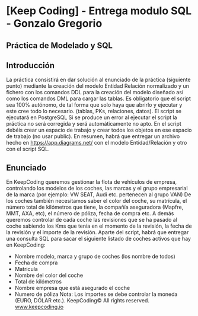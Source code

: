 # [Keep Coding] - Entrega modulo SQL - Gonzalo Gregorio

## Práctica de Modelado y SQL
## Introducción
La práctica consistirá en dar solución al enunciado de la práctica (siguiente punto) mediante la creación del modelo Entidad Relación normalizado y un fichero con los comandos DDL para la creación del modelo diseñado así como los comandos DML para cargar las tablas.
Es obligatorio que el script sea 100% autónomo, de tal forma que solo haya que abrirlo y ejecutar y este cree todo lo necesario. (tablas, PKs, relaciones, datos). El script se ejecutará en PostgreSQL Si se produce un error al ejecutar el script la práctica no será corregida y será automáticamente no apto. En el script debéis crear un espacio de trabajo y crear todos los objetos en ese espacio de trabajo (no usar public).
En resumen, habrá que entregar un archivo hecho en https://app.diagrams.net/ con el modelo Entidad/Relación y otro con el script SQL.
## Enunciado
En KeepCoding queremos gestionar la flota de vehículos de empresa, controlando los modelos de los coches, las marcas y el grupo empresarial de la marca (por ejemplo: VW SEAT, Audi etc. pertenecen al grupo VAN)
De los coches también necesitamos saber el color del coche, su matrícula, el número total de kilómetros que tiene, la compañía aseguradora (Mapfre, MMT, AXA, etc), el número de póliza, fecha de compra etc.
A demás queremos controlar de cada coche las revisiones que se ha pasado al coche sabiendo los Kms que tenía en el momento de la revisión, la fecha de la revisión y el importe de la revisión.
Aparte del script, habrá que entregar una consulta SQL para sacar el siguiente listado de coches activos que hay en KeepCoding:
- Nombre modelo, marca y grupo de coches (los nombre de todos)
- Fecha de compra
- Matricula
- Nombre del color del coche
- Total de kilómetros
- Nombre empresa que está asegurado el coche
- Numero de póliza
Nota: Los importes se debe controlar la moneda (EURO, DÓLAR etc.). KeepCoding© All rights reserved.
www.keepcoding.io
  
